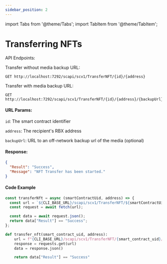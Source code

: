 ```yaml
---
sidebar_position: 2
---
```


import Tabs from '@theme/Tabs';
import TabItem from '@theme/TabItem';

# Transferring NFTs

API Endpoints:

Transfer without media backup URL:

```
GET http://localhost:7292/scapi/scv1/TransferNFT/{id}/{address}
```

Transfer with media backup URL:

```
GET http://localhost:7292/scapi/scv1/TransferNFT/{id}/{address}/{backupUrl}
```

#### URL Params:

`id`: The smart contract identifier

`address`: The recipient's RBX address

`backupUrl`: URL to an off-network backup url of the media (optional)

#### Response:

```json
{
  "Result": "Success",
  "Message": "NFT Transfer has been started."
}
```

#### Code Example

<Tabs>
<TabItem value="js" label="NodeJS">

```js
const transferNft = async (smartContractUid, address) => {
  const url = `${CLI_BASE_URL}/scapi/scv1/TransferNFT/${smartContractUid}/${address}`;
  const request = await fetch(url);

  const data = await request.json();
  return data["Result"] == "Success";
};
```

</TabItem>

<TabItem value="py" label="Python">

```python
def transfer_nft(smart_contract_uid, address):
    url = f"{CLI_BASE_URL}/scapi/scv1/TransferNFT/{smart_contract_uid}/{address}"
    response = requests.get(url)
    data = response.json()

    return data["Result"] == "Success"

```

</TabItem>
</Tabs>
